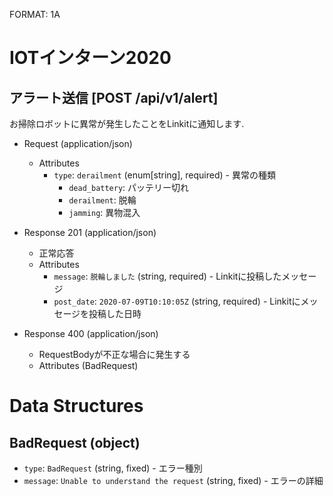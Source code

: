 FORMAT: 1A

# IOTインターン2020

## アラート送信 [POST /api/v1/alert]

お掃除ロボットに異常が発生したことをLinkitに通知します.

+ Request (application/json)
    + Attributes
        + `type`: `derailment` (enum[string], required) - 異常の種類
            + `dead_battery`: パッテリー切れ
            + `derailment`: 脱輪
            + `jamming`: 異物混入

+ Response 201 (application/json)
    + 正常応答
    + Attributes
        + `message`: `脱輪しました` (string, required) - Linkitに投稿したメッセージ
        + `post_date`: `2020-07-09T10:10:05Z` (string, required) - Linkitにメッセージを投稿した日時

+ Response 400 (application/json)
    + RequestBodyが不正な場合に発生する
    + Attributes (BadRequest)

# Data Structures

## BadRequest (object)

+ `type`: `BadRequest` (string, fixed) - エラー種別
+ `message`: `Unable to understand the request` (string, fixed) - エラーの詳細
